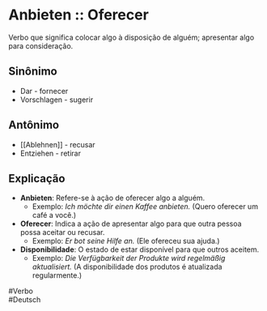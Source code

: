 # Anbieten :: Oferecer
<!--SR:!2024-11-05,1,230-->
Verbo que significa colocar algo à disposição de alguém; apresentar algo para consideração.

## Sinônimo
- Dar - fornecer  
- Vorschlagen - sugerir  

## Antônimo
- [[Ablehnen]] - recusar  
- Entziehen - retirar  

## Explicação
- **Anbieten**: Refere-se à ação de oferecer algo a alguém.
  - Exemplo: *Ich möchte dir einen Kaffee anbieten.* (Quero oferecer um café a você.)
- **Oferecer**: Indica a ação de apresentar algo para que outra pessoa possa aceitar ou recusar.
  - Exemplo: *Er bot seine Hilfe an.* (Ele ofereceu sua ajuda.)
- **Disponibilidade**: O estado de estar disponível para que outros aceitem.
  - Exemplo: *Die Verfügbarkeit der Produkte wird regelmäßig aktualisiert.* (A disponibilidade dos produtos é atualizada regularmente.)

#Verbo  
#Deutsch